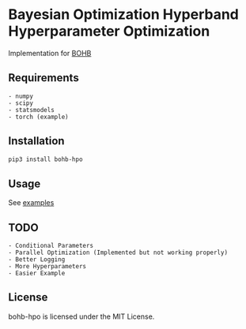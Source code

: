 Bayesian Optimization Hyperband Hyperparameter Optimization
===========================================================

Implementation for [BOHB](http://proceedings.mlr.press/v80/falkner18a.html)

## Requirements
    - numpy
    - scipy
    - statsmodels
    - torch (example)

## Installation
```bash
pip3 install bohb-hpo
```

## Usage

See [examples](https://github.com/goktug97/bohb-hpo/tree/master/examples)

## TODO
    - Conditional Parameters
    - Parallel Optimization (Implemented but not working properly)
    - Better Logging
    - More Hyperparameters
    - Easier Example

## License
bohb-hpo is licensed under the MIT License.
